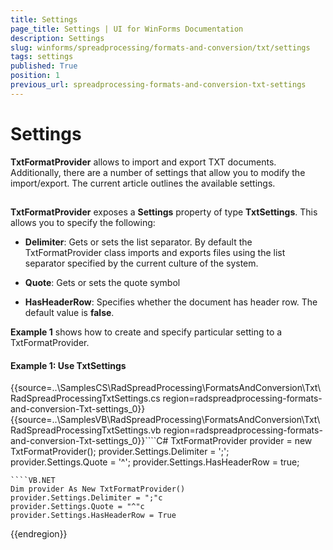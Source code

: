 ```yaml
---
title: Settings
page_title: Settings | UI for WinForms Documentation
description: Settings
slug: winforms/spreadprocessing/formats-and-conversion/txt/settings
tags: settings
published: True
position: 1
previous_url: spreadprocessing-formats-and-conversion-txt-settings
---
```


# Settings



__TxtFormatProvider__ allows to import and export TXT documents. Additionally, there are a number of settings that allow you to modify the import/export. The current article outlines the available settings.
      

## 

__TxtFormatProvider__ exposes a __Settings__ property of type __TxtSettings__. This allows you to specify the following:
        

* __Delimiter__: Gets or sets the list separator. By default the TxtFormatProvider class imports and exports files using the list separator specified by the current culture of the system.
            

* __Quote__: Gets or sets the quote symbol
            

* __HasHeaderRow__: Specifies whether the document has header row. The default value is __false__.
            

__Example 1__ shows how to create and specify particular setting to a TxtFormatProvider.

#### Example 1: Use TxtSettings

{{source=..\SamplesCS\RadSpreadProcessing\FormatsAndConversion\Txt\RadSpreadProcessingTxtSettings.cs region=radspreadprocessing-formats-and-conversion-Txt-settings_0}} 
{{source=..\SamplesVB\RadSpreadProcessing\FormatsAndConversion\Txt\RadSpreadProcessingTxtSettings.vb region=radspreadprocessing-formats-and-conversion-Txt-settings_0}}````C#
TxtFormatProvider provider = new TxtFormatProvider();
provider.Settings.Delimiter = ';';
provider.Settings.Quote = '^';
provider.Settings.HasHeaderRow = true;

````
````VB.NET
Dim provider As New TxtFormatProvider()
provider.Settings.Delimiter = ";"c
provider.Settings.Quote = "^"c
provider.Settings.HasHeaderRow = True

```` 


{{endregion}} 


	


